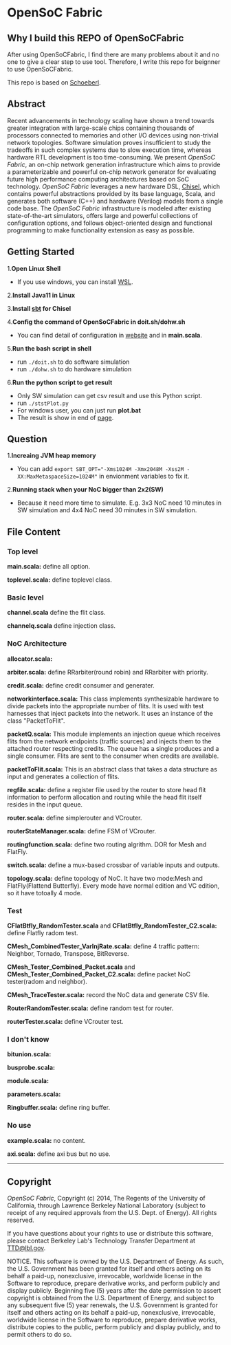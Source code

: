 OpenSoC Fabric
========
## Why I build this REPO of OpenSoCFabric
 After using OpenSoCFabric, I find there are many problems about it and no one to give a clear step to use tool. Therefore, I write this repo for beignner to use OpenSoCFabric.
 
 This repo is based on [Schoeberl](https://github.com/schoeberl/OpenSoCFabric).

## Abstract ##
Recent advancements in technology scaling have shown a trend towards greater integration with large-scale chips containing thousands of processors connected to memories and other I/O devices using non-trivial network topologies. Software simulation proves insufficient to study the tradeoffs in such complex systems due to slow execution time, whereas hardware RTL development is too time-consuming. We present *OpenSoC Fabric*, an on-chip network generation infrastructure which aims to provide a parameterizable and powerful on-chip network generator for evaluating future high performance computing architectures based on SoC technology. *OpenSoC Fabric* leverages a new hardware DSL, [Chisel](http://chisel.eecs.berkeley.edu/), which contains powerful abstractions provided by its base language, Scala, and generates both software (C++) and hardware (Verilog) models from a single code base. The *OpenSoC Fabric* infrastructure is modeled after existing state-of-the-art simulators, offers large and powerful collections of configuration options, and follows object-oriented design and functional programming to make functionality extension as easy as possible.

## Getting Started
1.**Open Linux Shell**
- If you use windows, you can install [WSL](https://learn.microsoft.com/en-us/windows/wsl/install).

2.**Install Java11 in Linux**

3.**Install [sbt](https://www.scala-sbt.org/) for Chisel**

4.**Config the command of OpenSoCFabric in doit.sh/dohw.sh**
- You can find detail of configuration in [website](https://github.com/LBL-CoDEx/OpenSoCFabric/wiki/Using-and-Compiling-OpenSoC-Fabric) and in **main.scala**.

5.**Run the bash script in shell**
- run ```./doit.sh``` to do software simulation
- run ```./dohw.sh``` to do hardware simulation

6.**Run the python script to get result**
- Only SW simulation can get csv result and use this Python script.
- run ```./ststPlot.py```
- For windows user, you can just run **plot.bat**
- The result is show in end of [page](https://github.com/LBL-CoDEx/OpenSoCFabric/wiki/Using-and-Compiling-OpenSoC-Fabric).

## Question
1.**Increaing JVM heap memory**
- You can add ```export SBT_OPT="-Xms1024M -Xmx2048M -Xss2M -XX:MaxMetaspaceSize=1024M"``` in envionment variables to fix it.

2.**Running stack when your NoC bigger than 2x2(SW)**
- Because it need more time to simulate. E.g. 3x3 NoC need 10 minutes in SW simulation and 4x4 NoC need 30 minutes in SW simulation.

## File Content
### Top level
**main.scala:** define all option.

**toplevel.scala:** define toplevel class.

### Basic level
**channel.scala** define the flit class.

**channelq.scala** define injection class.

### NoC Architecture
**allocator.scala:** 

**arbiter.scala:** define RRarbiter(round robin) and RRarbiter with priority.

**credit.scala:** define credit consumer and generater.

**networkinterface.scala:** This class implements synthesizable hardware to divide packets into the appropriate number of flits. It is used with test harnesses that inject packets into the network. It uses an instance of the class "PacketToFlit".

**packetQ.scala:** This module implements an injection queue which receives flits from the network endpoints (traffic sources) and injects them to the attached router respecting credits. The queue has a single produces and a single consumer. Flits are sent to the consumer when credits are available.

**packetToFlit.scala:** This is an abstract class that takes a data structure as input and generates a collection of flits.

**regfile.scala:** define a register file used by the router to store head flit information to perform allocation and routing while the head flit itself resides in the input queue.

**router.scala:** define simplerouter and VCrouter.

**routerStateManager.scala:** define FSM of VCrouter.

**routingfunction.scala:** define two routing algrithm. DOR for Mesh and FlatFly.

**switch.scala:** define a mux-based crossbar of variable inputs and outputs.

**topology.scala:** define topology of NoC. It have two mode:Mesh and FlatFly(Flattend Butterfly). Every mode have normal edition and VC edition, so it have totoally 4 mode.

### Test
**CFlatBtfly_RandomTester.scala** and **CFlatBtfly_RandomTester_C2.scala:** define Flatfly radom test.

**CMesh_CombinedTester_VarInjRate.scala:** define 4 traffic pattern: Neighbor, Tornado, Transpose, BitReverse.

**CMesh_Tester_Combined_Packet.scala** and **CMesh_Tester_Combined_Packet_C2.scala:** define packet NoC tester(radom and neighbor).

**CMesh_TraceTester.scala:** record the NoC data and generate CSV file.

**RouterRandomTester.scala:** define random test for router.

**routerTester.scala:** define VCrouter test.

### I don't know
**bitunion.scala:**

**busprobe.scala:**

**module.scala:**

**parameters.scala:**

**Ringbuffer.scala:** define ring buffer.

### No use
**example.scala:** no content.

**axi.scala:** define axi bus but no use.

---
## Copyright ##
*OpenSoC Fabric*, Copyright (c) 2014, The Regents of the University of California, through Lawrence Berkeley National Laboratory (subject to receipt of any required approvals from the U.S. Dept. of Energy).  All rights reserved.

If you have questions about your rights to use or distribute this software, please contact Berkeley Lab's Technology Transfer Department at  TTD@lbl.gov.

NOTICE.  This software is owned by the U.S. Department of Energy.  As such, the U.S. Government has been granted for itself and others acting on its behalf a paid-up, nonexclusive, irrevocable, worldwide license in the Software to reproduce, prepare derivative works, and perform publicly and display publicly.  Beginning five (5) years after the date permission to assert copyright is obtained from the U.S. Department of Energy, and subject to any subsequent five (5) year renewals, the U.S. Government is granted for itself and others acting on its behalf a paid-up, nonexclusive, irrevocable, worldwide license in the Software to reproduce, prepare derivative works, distribute copies to the public, perform publicly and display publicly, and to permit others to do so.

